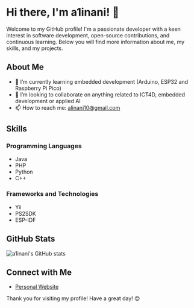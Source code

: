 # Hi there, I'm a1inani! 👋

Welcome to my GitHub profile! I'm a passionate developer with a keen interest in software development, open-source contributions, and continuous learning. Below you will find more information about me, my skills, and my projects.

## About Me

- 🌱 I’m currently learning embedded development (Arduino, ESP32 and Raspberry Pi Pico)
- 👯 I’m looking to collaborate on anything related to ICT4D, embedded development or applied AI
- 📫 How to reach me: alinani10@gmail.com 

## Skills

### Programming Languages
- Java
- PHP
- Python
- C++

### Frameworks and Technologies
- Yii
- PS2SDK
- ESP-IDF

## GitHub Stats

![a1inani's GitHub stats](https://github-readme-stats.vercel.app/api?username=a1inani&show_icons=true&theme=radical)

## Connect with Me

- [Personal Website](https://a1inani.github.io)

Thank you for visiting my profile! Have a great day! 😊
